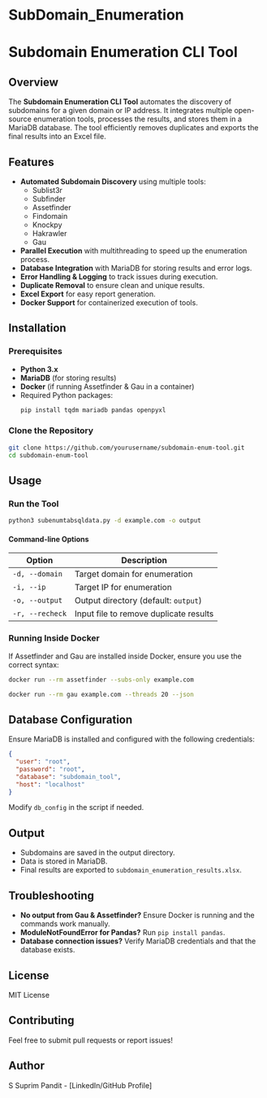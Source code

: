 # SubDomain_Enumeration
# Subdomain Enumeration CLI Tool

## Overview
The **Subdomain Enumeration CLI Tool** automates the discovery of subdomains for a given domain or IP address. It integrates multiple open-source enumeration tools, processes the results, and stores them in a MariaDB database. The tool efficiently removes duplicates and exports the final results into an Excel file.

## Features
- **Automated Subdomain Discovery** using multiple tools:
  - Sublist3r
  - Subfinder
  - Assetfinder
  - Findomain
  - Knockpy
  - Hakrawler
  - Gau
- **Parallel Execution** with multithreading to speed up the enumeration process.
- **Database Integration** with MariaDB for storing results and error logs.
- **Error Handling & Logging** to track issues during execution.
- **Duplicate Removal** to ensure clean and unique results.
- **Excel Export** for easy report generation.
- **Docker Support** for containerized execution of tools.

## Installation
### Prerequisites
- **Python 3.x**
- **MariaDB** (for storing results)
- **Docker** (if running Assetfinder & Gau in a container)
- Required Python packages:
  ```bash
  pip install tqdm mariadb pandas openpyxl
  ```

### Clone the Repository
```bash
git clone https://github.com/yourusername/subdomain-enum-tool.git
cd subdomain-enum-tool
```

## Usage
### Run the Tool
```bash
python3 subenumtabsqldata.py -d example.com -o output
```
#### Command-line Options
| Option | Description |
|--------|-------------|
| `-d, --domain` | Target domain for enumeration |
| `-i, --ip` | Target IP for enumeration |
| `-o, --output` | Output directory (default: `output`) |
| `-r, --recheck` | Input file to remove duplicate results |

### Running Inside Docker
If Assetfinder and Gau are installed inside Docker, ensure you use the correct syntax:
```bash
docker run --rm assetfinder --subs-only example.com
```
```bash
docker run --rm gau example.com --threads 20 --json
```

## Database Configuration
Ensure MariaDB is installed and configured with the following credentials:
```json
{
  "user": "root",
  "password": "root",
  "database": "subdomain_tool",
  "host": "localhost"
}
```
Modify `db_config` in the script if needed.

## Output
- Subdomains are saved in the output directory.
- Data is stored in MariaDB.
- Final results are exported to `subdomain_enumeration_results.xlsx`.

## Troubleshooting
- **No output from Gau & Assetfinder?** Ensure Docker is running and the commands work manually.
- **ModuleNotFoundError for Pandas?** Run `pip install pandas`.
- **Database connection issues?** Verify MariaDB credentials and that the database exists.

## License
MIT License

## Contributing
Feel free to submit pull requests or report issues!

## Author
S Suprim Pandit - [LinkedIn/GitHub Profile]


